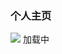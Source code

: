 ### 个人主页
<img src="/never_give_up.gif" />
<ClientOnly>
<el-button type="primary" :loading="true">加载中</el-button>
<!-- <WeatherPage/> -->
</ClientOnly>